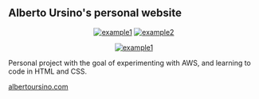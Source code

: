 Alberto Ursino's personal website
---
<div align="center">
  
  <a href="https://www.djangoproject.com/">![example1](https://img.shields.io/badge/Django-5.0.7-blue?logo=Django&labelColor=%230C4B33&color=%23FFFFFF)</a>
  <a href="https://aws.amazon.com/elasticbeanstalk/?gclid=CjwKCAjw1920BhA3EiwAJT3lSZFB-rtpfhEoYPk5WQwNOV0qUfTxmfQJ9xCdQEvs7mAkZ_pX4a3TvhoCSGQQAvD_BwE&trk=b291fc2d-ecdb-48b9-9a2c-fdedcf3ae325&sc_channel=ps&ef_id=CjwKCAjw1920BhA3EiwAJT3lSZFB-rtpfhEoYPk5WQwNOV0qUfTxmfQJ9xCdQEvs7mAkZ_pX4a3TvhoCSGQQAvD_BwE:G:s&s_kwcid=AL!4422!3!651510173466!e!!g!!elastic%20beanstalk!19836373402!146491523465">![example2](https://img.shields.io/badge/AWS-Elastic%20Beanstalk-blue?logo=amazon&labelColor=%231A2432&color=%23FF9900)</a>

</div>

<div align="center">
  
  <a href="https://img.shields.io/badge/WIP-blue?color=da4167">![example1](https://img.shields.io/badge/WIP-blue?color=da4167)</a>

</div>

Personal project with the goal of experimenting with AWS, and learning to code in HTML and CSS.

[albertoursino.com](https://albertoursino.com/)
